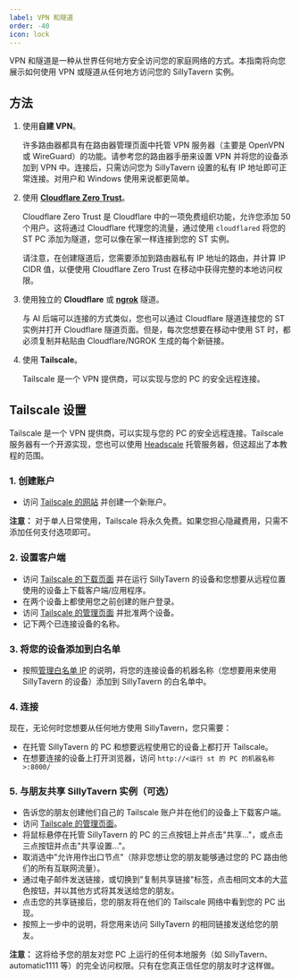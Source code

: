 ```yaml
---
label: VPN 和隧道
order: -40
icon: lock
---
```


VPN 和隧道是一种从世界任何地方安全访问您的家庭网络的方式。本指南将向您展示如何使用 VPN 或隧道从任何地方访问您的 SillyTavern 实例。

## 方法

1. 使用**自建 VPN**。

   许多路由器都具有在路由器管理页面中托管 VPN 服务器（主要是 OpenVPN 或 WireGuard）的功能。请参考您的路由器手册来设置 VPN 并将您的设备添加到 VPN 中。连接后，只需访问您为 SillyTavern 设置的私有 IP 地址即可正常连接。对用户和 Windows 使用来说都更简单。

2. 使用 [**Cloudflare Zero Trust**](https://developers.cloudflare.com/cloudflare-one/)。

   Cloudflare Zero Trust 是 Cloudflare 中的一项免费组织功能，允许您添加 50 个用户。这将通过 Cloudflare 代理您的流量，通过使用 `cloudflared` 将您的 ST PC 添加为隧道，您可以像在家一样连接到您的 ST 实例。

   请注意，在创建隧道后，您需要添加到路由器私有 IP 地址的路由，并计算 IP CIDR 值，以便使用 Cloudflare Zero Trust 在移动中获得完整的本地访问权限。

3. 使用独立的 **Cloudflare** 或 **[ngrok](https://ngrok.com)** 隧道。

   与 AI 后端可以连接的方式类似，您也可以通过 Cloudflare 隧道连接您的 ST 实例并打开 Cloudflare 隧道页面。但是，每次您想要在移动中使用 ST 时，都必须复制并粘贴由 Cloudflare/NGROK 生成的每个新链接。

4. 使用 **Tailscale**。

   Tailscale 是一个 VPN 提供商，可以实现与您的 PC 的安全远程连接。

## Tailscale 设置

Tailscale 是一个 VPN 提供商，可以实现与您的 PC 的安全远程连接。Tailscale 服务器有一个开源实现，您也可以使用 [Headscale](https://github.com/juanfont/headscale) 托管服务器，但这超出了本教程的范围。

### 1. 创建账户

* 访问 [Tailscale 的网站](https://tailscale.com/) 并创建一个新账户。

**注意：** 对于单人日常使用，Tailscale 将永久免费。如果您担心隐藏费用，只需不添加任何支付选项即可。

### 2. 设置客户端

* 访问 [Tailscale 的下载页面](https://tailscale.com/download) 并在运行 SillyTavern 的设备和您想要从远程位置使用的设备上下载客户端/应用程序。
* 在两个设备上都使用您之前创建的账户登录。
* 访问 [Tailscale 的管理页面](https://login.tailscale.com/admin/machines) 并批准两个设备。
* 记下两个已连接设备的名称。

### 3. 将您的设备添加到白名单

* 按照[管理白名单 IP](remote-connections.md#基于白名单的访问控制) 的说明，将您的连接设备的机器名称（您想要用来使用 SillyTavern 的设备）添加到 SillyTavern 的白名单中。

### 4. 连接

现在，无论何时您想要从任何地方使用 SillyTavern，您只需要：

* 在托管 SillyTavern 的 PC 和想要远程使用它的设备上都打开 Tailscale。
* 在想要连接的设备上打开浏览器，访问 `http://<运行 st 的 PC 的机器名称>:8000/`

### 5. 与朋友共享 SillyTavern 实例（可选）

* 告诉您的朋友创建他们自己的 Tailscale 账户并在他们的设备上下载客户端。
* 访问 [Tailscale 的管理页面](https://login.tailscale.com/admin/machines)。
* 将鼠标悬停在托管 SillyTavern 的 PC 的三点按钮上并点击"共享..."，或点击三点按钮并点击"共享设置..."。
* 取消选中"允许用作出口节点"（除非您想让您的朋友能够通过您的 PC 路由他们的所有互联网流量）。
* 通过电子邮件发送链接，或切换到"复制共享链接"标签，点击相同文本的大蓝色按钮，并以其他方式将其发送给您的朋友。
* 点击您的共享链接后，您的朋友将在他们的 Tailscale 网络中看到您的 PC 出现。
* 按照上一步中的说明，将您用来访问 SillyTavern 的相同链接发送给您的朋友。

**注意：** 这将给予您的朋友对您 PC 上运行的任何本地服务（如 SillyTavern、automatic1111 等）的完全访问权限。只有在您真正信任您的朋友时才这样做。
